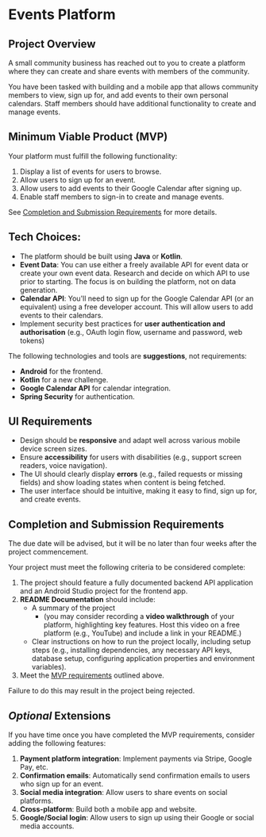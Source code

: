 # Events Platform

## Project Overview

A small community business has reached out to you to create a platform where they can create and share events with members of the community.

You have been tasked with building and a mobile app that allows community members to view, sign up for, and add events to their own personal calendars. Staff members should have additional functionality to create and manage events.

## Minimum Viable Product (MVP)

Your platform must fulfill the following functionality:

1. Display a list of events for users to browse.
2. Allow users to sign up for an event.
3. Allow users to add events to their Google Calendar after signing up.
4. Enable staff members to sign-in to create and manage events.

See [Completion and Submission Requirements](#completion-and-submission-requirements) for more details.

## Tech Choices:

- The platform should be built using **Java** or **Kotlin**.
- **Event Data**: You can use either a freely available API for event data or create your own event data. Research and decide on which API to use prior to starting. The focus is on building the platform, not on data generation.
- **Calendar API**: You'll need to sign up for the Google Calendar API (or an equivalent) using a free developer account. This will allow users to add events to their calendars.
- Implement security best practices for **user authentication and authorisation** (e.g., OAuth login flow, username and password, web tokens)

The following technologies and tools are **suggestions**, not requirements:

- **Android** for the frontend.
- **Kotlin** for a new challenge.
- **Google Calendar API** for calendar integration.
- **Spring Security** for authentication.

## UI Requirements

- Design should be **responsive** and adapt well across various mobile device screen sizes.
- Ensure **accessibility** for users with disabilities (e.g., support screen readers, voice navigation).
- The UI should clearly display **errors** (e.g., failed requests or missing fields) and show loading states when content is being fetched.
- The user interface should be intuitive, making it easy to find, sign up for, and create events.

## Completion and Submission Requirements

The due date will be advised, but it will be no later than four weeks after the project commencement.

Your project must meet the following criteria to be considered complete:

1. The project should feature a fully documented backend API application and an Android Studio project for the frontend app.
2. **README Documentation** should include:
   - A summary of the project
     - (you may consider recording a **video walkthrough** of your platform, highlighting key features. Host this video on a free platform (e.g., YouTube) and include a link in your README.)
   - Clear instructions on how to run the project locally, including setup steps (e.g., installing dependencies, any necessary API keys, database setup, configuring application properties and environment variables).
3. Meet the [MVP requirements](#minimum-viable-product-mvp) outlined above.

Failure to do this may result in the project being rejected.

## _Optional_ Extensions

If you have time once you have completed the MVP requirements, consider adding the following features:

1. **Payment platform integration**: Implement payments via Stripe, Google Pay, etc.
2. **Confirmation emails**: Automatically send confirmation emails to users who sign up for an event.
3. **Social media integration**: Allow users to share events on social platforms.
4. **Cross-platform**: Build both a mobile app and website.
5. **Google/Social login**: Allow users to sign up using their Google or social media accounts.
